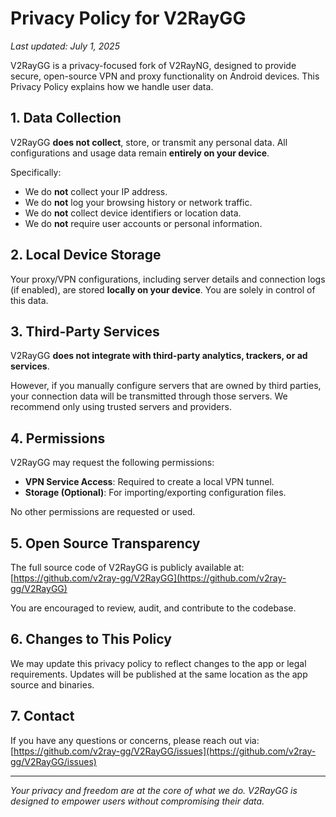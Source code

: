 # Privacy Policy for V2RayGG

_Last updated: July 1, 2025_

V2RayGG is a privacy-focused fork of V2RayNG, designed to provide secure, open-source VPN and proxy functionality on Android devices. This Privacy Policy explains how we handle user data.

## 1. Data Collection

V2RayGG **does not collect**, store, or transmit any personal data. All configurations and usage data remain **entirely on your device**.

Specifically:
- We do **not** collect your IP address.
- We do **not** log your browsing history or network traffic.
- We do **not** collect device identifiers or location data.
- We do **not** require user accounts or personal information.

## 2. Local Device Storage

Your proxy/VPN configurations, including server details and connection logs (if enabled), are stored **locally on your device**. You are solely in control of this data.

## 3. Third-Party Services

V2RayGG **does not integrate with third-party analytics, trackers, or ad services**.

However, if you manually configure servers that are owned by third parties, your connection data will be transmitted through those servers. We recommend only using trusted servers and providers.

## 4. Permissions

V2RayGG may request the following permissions:
- **VPN Service Access**: Required to create a local VPN tunnel.
- **Storage (Optional)**: For importing/exporting configuration files.

No other permissions are requested or used.

## 5. Open Source Transparency

The full source code of V2RayGG is publicly available at:
[https://github.com/v2ray-gg/V2RayGG](https://github.com/v2ray-gg/V2RayGG)

You are encouraged to review, audit, and contribute to the codebase.

## 6. Changes to This Policy

We may update this privacy policy to reflect changes to the app or legal requirements. Updates will be published at the same location as the app source and binaries.

## 7. Contact

If you have any questions or concerns, please reach out via:
[https://github.com/v2ray-gg/V2RayGG/issues](https://github.com/v2ray-gg/V2RayGG/issues)

---

_Your privacy and freedom are at the core of what we do. V2RayGG is designed to empower users without compromising their data._
